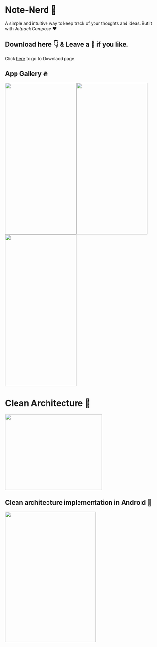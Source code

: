 # Note-Nerd :rocket:
A simple and intuitive way to keep track of your thoughts and ideas.
Butilt with *Jetpack Compose* :heart:
## Download here :point_down: & Leave a :lollipop: if you like.
Click [here](https://github.com/iampradeep-hr/Note-Nerd/blob/master/app-debug.apk) to go to Downlaod page. 
## App Gallery :fire:
<img src="https://user-images.githubusercontent.com/81664507/210998437-a7f58cfa-604e-440d-99e2-3dbeced0127c.jpeg" width="235" height="500" /><img src="https://user-images.githubusercontent.com/81664507/210998441-c3b62145-7f4b-43bd-82fd-8682671cdd7a.jpeg" width="235" height="500" /><img src="https://user-images.githubusercontent.com/81664507/210998431-12291852-5071-4e4c-81dd-9340b5947615.jpeg" width="235" height="500" />

# Clean Architecture :beginner:
<img src="https://user-images.githubusercontent.com/81664507/210480545-48161349-38e1-4e8e-a75b-933ba330b1ce.jpeg" width="320" height="250" />

## Clean architecture implementation in Android :round_pushpin:
<img src="https://user-images.githubusercontent.com/81664507/210484098-d87ea272-a22b-47a9-82e6-b5a083a28913.png" width="300" height="430" />








